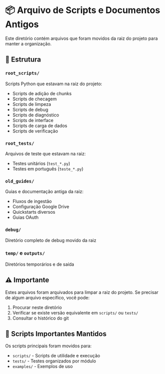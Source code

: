 # 📦 Arquivo de Scripts e Documentos Antigos

Este diretório contém arquivos que foram movidos da raiz do projeto para manter a organização.

## 📂 Estrutura

### `root_scripts/`
Scripts Python que estavam na raiz do projeto:
- Scripts de adição de chunks
- Scripts de checagem
- Scripts de limpeza
- Scripts de debug
- Scripts de diagnóstico
- Scripts de interface
- Scripts de carga de dados
- Scripts de verificação

### `root_tests/`
Arquivos de teste que estavam na raiz:
- Testes unitários (`test_*.py`)
- Testes em português (`teste_*.py`)

### `old_guides/`
Guias e documentação antiga da raiz:
- Fluxos de ingestão
- Configuração Google Drive
- Quickstarts diversos
- Guias OAuth

### `debug/`
Diretório completo de debug movido da raiz

### `temp/` e `outputs/`
Diretórios temporários e de saída

## ⚠️ Importante

Estes arquivos foram arquivados para limpar a raiz do projeto. 
Se precisar de algum arquivo específico, você pode:

1. Procurar neste diretório
2. Verificar se existe versão equivalente em `scripts/` ou `tests/`
3. Consultar o histórico do git

## 🔄 Scripts Importantes Mantidos

Os scripts principais foram movidos para:
- `scripts/` - Scripts de utilidade e execução
- `tests/` - Testes organizados por módulo
- `examples/` - Exemplos de uso

